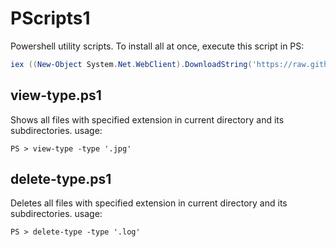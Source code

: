 # PScripts1

Powershell utility scripts. To install all at once, execute this script in PS:

```powershell
iex ((New-Object System.Net.WebClient).DownloadString('https://raw.githubusercontent.com/arturbasinki/PScripts1/main/install.ps1'))
```

## view-type.ps1

Shows all files with specified extension in current directory and its subdirectories.
usage:

```terminal
PS > view-type -type '.jpg'
```

## delete-type.ps1

Deletes all files with specified extension in current directory and its subdirectories.
usage:

```terminal
PS > delete-type -type '.log'
```
